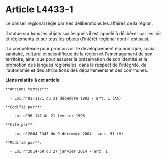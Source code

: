 # Article L4433-1

Le conseil régional règle par ses délibérations les affaires de la région. 

Il statue sur tous les objets sur lesquels il est appelé à délibérer  par les lois et règlements et sur tous les objets
d'intérêt régional  dont il est saisi. 

Il a compétence pour  promouvoir le développement économique, social, sanitaire, culturel et  scientifique de la région et
l'aménagement de son territoire, ainsi que  pour assurer la préservation de son identité et la promotion des langues
régionales, dans le respect de l'intégrité, de l'autonomie et des  attributions des départements et des communes.

**Liens relatifs à cet article**

	**Anciens textes**:

	  - Loi n°82-1171 du 31 décembre 1982 - art. 1 (Ab)

	**Codifié par**:

	  - Loi n°96-142 du 21 février 1996

	**Cité par**:

	  - Loi n°2004-1343 du 9 décembre 2004 - art. 91 (V)

	**Modifié par**:

	  - Loi n°2014-58 du 27 janvier 2014 - art. 1
